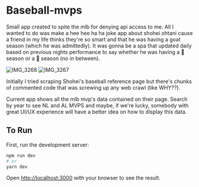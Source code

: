 # Baseball-mvps

Small app created to spite the mlb for denying api access to me. All I wanted to do was make a hee hee ha ha joke app about shohei ohtani cause a friend in my life thinks they're so smart and that he was having a goat season (which he was admittedly). It was gonna be a spa that updated daily based on previous nights performance to say whether he was having a 🐐 season or a 💩 season (no in between).

![IMG_3268](https://user-images.githubusercontent.com/14024082/185809172-3e2b714c-fd9f-4b1b-ac63-8d2b733ceb6e.jpg)
![IMG_3267](https://user-images.githubusercontent.com/14024082/185809175-96922646-90a6-4030-9f18-335cd0538f72.jpg)


Initially I tried scraping Shohei's baseball reference page but there's chunks of commented code that was screwing up any web crawl (like WHY??).

Current app shows all the mlb mvp's data contained on their page. Search by year to see NL and AL MVPS and maybe, if we're lucky, somebody with great UI/UX experience will have a better idea on how to display this data.

## To Run

First, run the development server:

```bash
npm run dev
# or
yarn dev
```

Open [http://localhost:3000](http://localhost:3000) with your browser to see the result.
